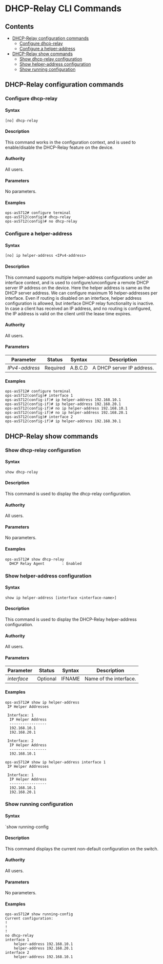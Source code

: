 # DHCP-Relay CLI Commands

## Contents

- [DHCP-Relay configuration commands](#dhcp-relay-configuration-commands)
    - [Configure dhcp-relay](#configure-dhcp-relay)
    - [Configure a helper-address](#configure-a-helper-address)
- [DHCP-Relay show commands](#dhcp-relay-show-commands)
    - [Show dhcp-relay configuration](#show-dhcp-relay-configuration)
    - [Show helper-address configuration](#show-helper-address-configuration)
    - [Show running configuration](#show-running-configuration)

## DHCP-Relay configuration commands
### Configure dhcp-relay
#### Syntax
`[no] dhcp-relay`
#### Description
This command works in the configuration context, and is used to enable/disable the DHCP-Relay feature on the device.

#### Authority
All users.
#### Parameters
No parameters.
#### Examples
```
ops-as5712# configure terminal
ops-as5712(config)# dhcp-relay
ops-as5712(config)# no dhcp-relay
```
### Configure a helper-address
#### Syntax
`[no] ip helper-address <IPv4-address>`
#### Description
This command supports multiple helper-address configurations under an interface context, and is used to configure/unconfigure a remote DHCP server IP address on the device. Here the helper address is same as the DHCP server address. We can configure maximum 16 helper-addresses per interface.
Even if routing is disabled on an interface, helper address configuration is allowed, but interface DHCP relay functionality is inactive. In case a client has received an IP address, and no routing is configured, the IP address is valid on the client until the lease time expires.
#### Authority
All users.
#### Parameters
| Parameter | Status | Syntax | Description |
|-----------|--------|--------|---------------------------------------|
| *IPv4-address* | Required | A.B.C.D | A DHCP server IP address.|
#### Examples
```
ops-as5712# configure terminal
ops-as5712(config)# interface 1
ops-as5712(config-if)# ip helper-address 192.168.10.1
ops-as5712(config-if)# ip helper-address 192.168.20.1
ops-as5712(config-if)# no ip helper-address 192.168.10.1
ops-as5712(config-if)# no ip helper-address 192.168.20.1
ops-as5712(config)# interface 2
ops-as5712(config-if)# ip helper-address 192.168.30.1
```
## DHCP-Relay show commands

### Show dhcp-relay configuration
#### Syntax
`show dhcp-relay`
#### Description
This command is used to display the dhcp-relay configuration.
#### Authority
All users.
#### Parameters
No parameters.
#### Examples
```
ops-as5712# show dhcp-relay
  DHCP Relay Agent        : Enabled
```
### Show helper-address configuration
#### Syntax
`show ip helper-address [interface <interface-name>]`
#### Description
This command is used to display the DHCP-Relay helper-address configuration.
#### Authority
All users.

#### Parameters
| Parameter | Status | Syntax | Description |
|-----------|--------|--------|-------------|
| *interface* | Optional | IFNAME | Name of the interface.|
#### Examples
```
ops-as5712# show ip helper-address
 IP Helper Addresses

 Interface: 1
  IP Helper Address
  -----------------
  192.168.10.1
  192.168.20.1

 Interface: 2
  IP Helper Address
  -----------------
  192.168.10.1

ops-as5712# show ip helper-address interface 1
 IP Helper Addresses

 Interface: 1
  IP Helper Address
  -----------------
  192.168.10.1
  192.168.20.1

```
### Show running configuration
#### Syntax
`show running-config
#### Description
This command displays the current non-default configuration on the switch.
#### Authority
All users.
#### Parameters
No parameters.
#### Examples
```
ops-as5712# show running-config
Current configuration:
!
!
!
no dhcp-relay
interface 1
    helper-address 192.168.10.1
    helper-address 192.168.20.1
interface 2
    helper-address 192.168.10.1

```